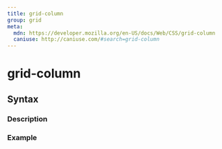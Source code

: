 ```yaml
---
title: grid-column
group: grid
meta:
  mdn: https://developer.mozilla.org/en-US/docs/Web/CSS/grid-column
  caniuse: http://caniuse.com/#search=grid-column
---
```


# grid-column
<!--- Introduction for grid-column, keep it brief and set the overall context -->

## Syntax
<!--- Introduce the various syntax for grid-column -->

### Description
<!--- For each major section of syntax, provide a description explaining its usage further -->

### Example
<!--- Provide code examples for the syntax block you're currently describing -->